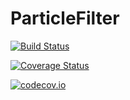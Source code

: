 # ParticleFilter

[![Build Status](https://travis-ci.org/mfalt/ParticleFilter.jl.svg?branch=master)](https://travis-ci.org/mfalt/ParticleFilter.jl)

[![Coverage Status](https://coveralls.io/repos/mfalt/ParticleFilter.jl/badge.svg?branch=master&service=github)](https://coveralls.io/github/mfalt/ParticleFilter.jl?branch=master)

[![codecov.io](http://codecov.io/github/mfalt/ParticleFilter.jl/coverage.svg?branch=master)](http://codecov.io/github/mfalt/ParticleFilter.jl?branch=master)

